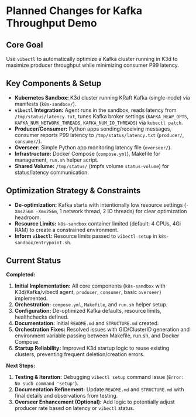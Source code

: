 # Planned Changes for Kafka Throughput Demo

## Core Goal

Use `vibectl` to automatically optimize a Kafka cluster running in K3d to maximize producer throughput while minimizing consumer P99 latency.

## Key Components & Setup

-   **Kubernetes Sandbox:** K3d cluster running KRaft Kafka (single-node) via manifests (`k8s-sandbox/`).
-   **`vibectl` Integration:** Agent runs in the sandbox, reads latency from `/tmp/status/latency.txt`, tunes Kafka broker settings (`KAFKA_HEAP_OPTS`, `KAFKA_NUM_NETWORK_THREADS`, `KAFKA_NUM_IO_THREADS`) via `kubectl patch`.
-   **Producer/Consumer:** Python apps sending/receiving messages, consumer reports P99 latency to `/tmp/status/latency.txt` (`producer/`, `consumer/`).
-   **Overseer:** Simple Python app monitoring latency file (`overseer/`).
-   **Infrastructure:** Docker Compose (`compose.yml`), Makefile for management, `run.sh` helper script.
-   **Shared Volume:** `/tmp/status/` (tmpfs volume `status-volume`) for status/latency communication.

## Optimization Strategy & Constraints

-   **De-optimization:** Kafka starts with intentionally low resource settings (`-Xms256m -Xmx256m`, 1 network thread, 2 IO threads) for clear optimization headroom.
-   **Resource Limits:** `k8s-sandbox` container limited (default: 4 CPUs, 4Gi RAM) to create a constrained environment.
-   **Inform `vibectl`:** Resource limits passed to `vibectl setup` in `k8s-sandbox/entrypoint.sh`.

## Current Status

**Completed:**

1.  **Initial Implementation:** All core components (`k8s-sandbox` with K3d/Kafka/vibectl agent, `producer`, `consumer`, basic `overseer`) implemented.
2.  **Orchestration:** `compose.yml`, `Makefile`, and `run.sh` helper setup.
3.  **Configuration:** De-optimized Kafka defaults, resource limits, healthchecks defined.
4.  **Documentation:** Initial `README.md` and `STRUCTURE.md` created.
5.  **Orchestration Fixes:** Resolved issues with GID/ClusterID generation and environment variable passing between Makefile, run.sh, and Docker Compose.
6.  **Startup Reliability:** Improved K3d startup logic to reuse existing clusters, preventing frequent deletion/creation errors.

**Next Steps:**

1.  **Testing & Iteration:** Debugging `vibectl setup` command issue (`Error: No such command 'setup'`).
2.  **Documentation Refinement:** Update `README.md` and `STRUCTURE.md` with final details and observations from testing.
3.  **Overseer Enhancement (Optional):** Add logic to potentially adjust producer rate based on latency or `vibectl` status.
